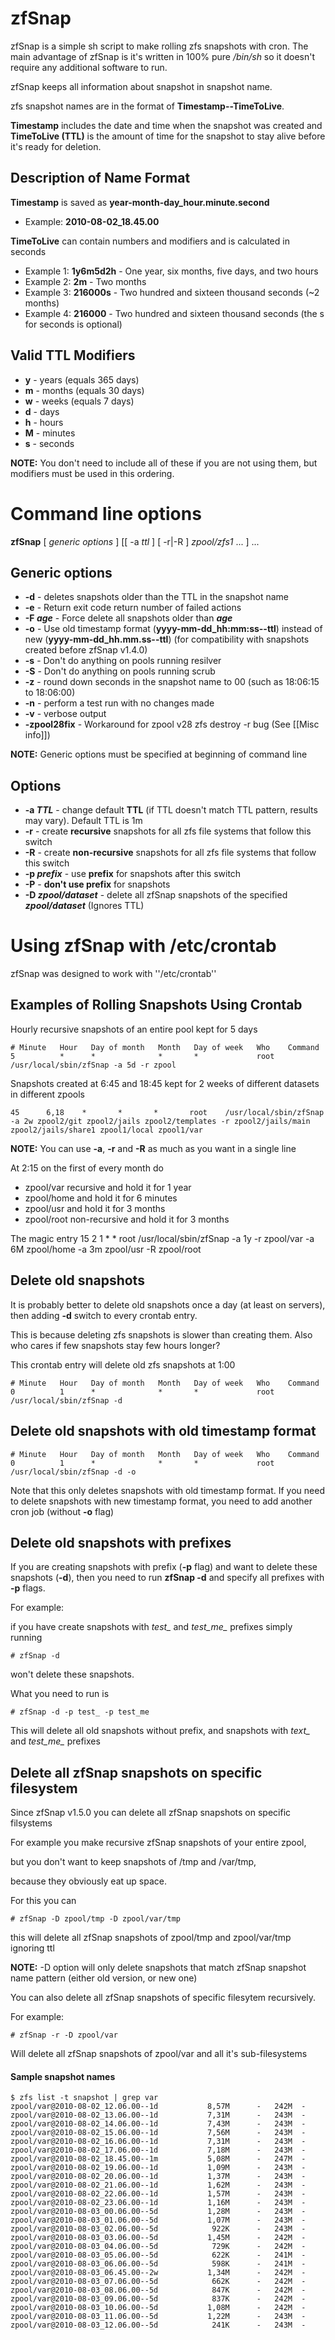 # zfSnap

zfSnap is a simple sh script to make rolling zfs snapshots with cron. The main
advantage of zfSnap is it's written in 100% pure _/bin/sh_ so it doesn't
require any additional software to run.

zfSnap keeps all information about snapshot in snapshot name.

zfs snapshot names are in the format of **Timestamp--TimeToLive**.

**Timestamp** includes the date and time when the snapshot was created and
**TimeToLive (TTL)** is the amount of time for the snapshot to stay alive
before it's ready for deletion.



## Description of Name Format

**Timestamp** is saved as **year-month-day_hour.minute.second**

  * Example: **2010-08-02_18.45.00**

**TimeToLive** can contain numbers and modifiers and is calculated in seconds

  * Example 1: **1y6m5d2h** - One year, six months, five days, and two hours
  * Example 2: **2m** - Two months
  * Example 3: **216000s** - Two hundred and sixteen thousand seconds (~2 months)
  * Example 4: **216000** - Two hundred and sixteen thousand seconds (the s for seconds is optional)




## Valid TTL Modifiers

  * **y** - years (equals 365 days)
  * **m** - months (equals 30 days)
  * **w** - weeks (equals 7 days)
  * **d** - days
  * **h** - hours
  * **M** - minutes
  * **s** - seconds

**NOTE:** You don't need to include all of these if you are not using them, but
modifiers must be used in this ordering.



# Command line options

**zfSnap** [ _generic options_ ] \[\[ -a _ttl_ ] [ -r|-R ] _zpool/zfs1_ ... ] ...




## Generic options

  * **-d** - deletes snapshots older than the TTL in the snapshot name
  * **-e** - Return exit code return number of failed actions
  * **-F _age_** - Force delete all snapshots older than _**age**_
  * **-o** - Use old timestamp format (**yyyy-mm-dd_hh:mm:ss--ttl**) instead of new (**yyyy-mm-dd_hh.mm.ss--ttl**) (for compatibility with snapshots created before zfSnap v1.4.0)
  * **-s** - Don't do anything on pools running resilver
  * **-S** - Don't do anything on pools running scrub
  * **-z** - round down seconds in the snapshot name to 00 (such as 18:06:15 to 18:06:00)
  * **-n** - perform a test run with no changes made
  * **-v** - verbose output
  * **-zpool28fix** - Workaround for zpool v28 zfs destroy -r bug (See [[Misc info]])

**NOTE:** Generic options must be specified at beginning of command line



## Options

  * **-a _TTL_** - change default **TTL** (if TTL doesn't match TTL pattern, results may vary). Default TTL is 1m
  * **-r** - create **recursive** snapshots for all zfs file systems that follow this switch
  * **-R** - create **non-recursive** snapshots for all zfs file systems that follow this switch
  * **-p _prefix_** - use **prefix** for snapshots after this switch
  * **-P** - **don't use prefix** for snapshots
  * **-D _zpool/dataset_** - delete all zfSnap snapshots of the specified _**zpool/dataset**_ (Ignores TTL)




# Using zfSnap with /etc/crontab

zfSnap was designed to work with ''/etc/crontab''



## Examples of Rolling Snapshots Using Crontab

Hourly recursive snapshots of an entire pool kept for 5 days

	# Minute   Hour   Day of month   Month   Day of week   Who    Command
	5          *      *              *       *             root   /usr/local/sbin/zfSnap -a 5d -r zpool



Snapshots created at 6:45 and 18:45 kept for 2 weeks of different datasets in
different zpools

	45      6,18    *       *       *       root    /usr/local/sbin/zfSnap -a 2w zpool2/git zpool2/jails zpool2/templates -r zpool2/jails/main zpool2/jails/share1 zpool1/local zpool1/var


**NOTE:** You can use **-a**, **-r** and **-R** as much as you want in a single
line

At 2:15 on the first of every month do

  * zpool/var recursive and hold it for 1 year
  * zpool/home and hold it for 6 minutes
  * zpool/usr and hold it for 3 months
  * zpool/root non-recursive and hold it for 3 months

The magic entry
	15      2    1       *       *       root    /usr/local/sbin/zfSnap -a 1y -r zpool/var -a 6M zpool/home -a 3m zpool/usr -R zpool/root




## Delete old snapshots

It is probably better to delete old snapshots once a day (at least on servers),
then adding **-d** switch to every crontab entry.

This is because deleting zfs snapshots is slower than creating them. Also who
cares if few snapshots stay few hours longer?



This crontab entry will delete old zfs snapshots at 1:00

	# Minute   Hour   Day of month   Month   Day of week   Who    Command
	0          1      *              *       *             root   /usr/local/sbin/zfSnap -d



## Delete old snapshots with old timestamp format

	# Minute   Hour   Day of month   Month   Day of week   Who    Command
	0          1      *              *       *             root   /usr/local/sbin/zfSnap -d -o

Note that this only deletes snapshots with old timestamp format. If you need to
delete snapshots with new timestamp format, you need to add another cron job
(without **-o** flag)



## Delete old snapshots with prefixes

If you are creating snapshots with prefix (**-p** flag) and want to delete
these snapshots (**-d**), then you need to run **zfSnap -d** and specify all
prefixes with **-p** flags.

For example:

if you have create snapshots with *test\_* and *test\_me\_* prefixes simply
running

	# zfSnap -d

won't delete these snapshots.

What you need to run is

	# zfSnap -d -p test_ -p test_me

This will delete all old snapshots without prefix, and snapshots with *text\_*
and *test\_me\_* prefixes



## Delete all zfSnap snapshots on specific filesystem

Since zfSnap v1.5.0 you can delete all zfSnap snapshots on specific filsystems



For example you make recursive zfSnap snapshots of your entire zpool,

but you don't want to keep snapshots of /tmp and /var/tmp,

because they obviously eat up space.



For this you can

	# zfSnap -D zpool/tmp -D zpool/var/tmp

this will delete all zfSnap snapshots of zpool/tmp and zpool/var/tmp ignoring
ttl



**NOTE:** -D option will only delete snapshots that match zfSnap snapshot name
pattern (either old version, or new one)



You can also delete all zfSnap snapshots of specific filesytem recursively.

For example:

	# zfSnap -r -D zpool/var

Will delete all zfSnap snapshots of zpool/var and all it's sub-filesystems



#### Sample snapshot names

	$ zfs list -t snapshot | grep var
	zpool/var@2010-08-02_12.06.00--1d           8,57M      -   242M  -
	zpool/var@2010-08-02_13.06.00--1d           7,31M      -   243M  -
	zpool/var@2010-08-02_14.06.00--1d           7,43M      -   243M  -
	zpool/var@2010-08-02_15.06.00--1d           7,56M      -   243M  -
	zpool/var@2010-08-02_16.06.00--1d           7,31M      -   243M  -
	zpool/var@2010-08-02_17.06.00--1d           7,18M      -   243M  -
	zpool/var@2010-08-02_18.45.00--1m           5,08M      -   247M  -
	zpool/var@2010-08-02_19.06.00--1d           1,09M      -   243M  -
	zpool/var@2010-08-02_20.06.00--1d           1,37M      -   243M  -
	zpool/var@2010-08-02_21.06.00--1d           1,62M      -   243M  -
	zpool/var@2010-08-02_22.06.00--1d           1,57M      -   243M  -
	zpool/var@2010-08-02_23.06.00--1d           1,16M      -   243M  -
	zpool/var@2010-08-03_00.06.00--5d           1,28M      -   243M  -
	zpool/var@2010-08-03_01.06.00--5d           1,07M      -   243M  -
	zpool/var@2010-08-03_02.06.00--5d            922K      -   243M  -
	zpool/var@2010-08-03_03.06.00--5d           1,45M      -   242M  -
	zpool/var@2010-08-03_04.06.00--5d            729K      -   242M  -
	zpool/var@2010-08-03_05.06.00--5d            622K      -   241M  -
	zpool/var@2010-08-03_06.06.00--5d            598K      -   241M  -
	zpool/var@2010-08-03_06.45.00--2w           1,34M      -   242M  -
	zpool/var@2010-08-03_07.06.00--5d            662K      -   242M  -
	zpool/var@2010-08-03_08.06.00--5d            847K      -   242M  -
	zpool/var@2010-08-03_09.06.00--5d            837K      -   242M  -
	zpool/var@2010-08-03_10.06.00--5d           1,08M      -   242M  -
	zpool/var@2010-08-03_11.06.00--5d           1,22M      -   243M  -
	zpool/var@2010-08-03_12.06.00--5d            241K      -   243M  -

